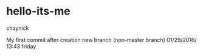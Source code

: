 # hello-its-me
chaynick

My first commit after creation new branch (non-master branch) 01/29/2016/ 13:43 friday

